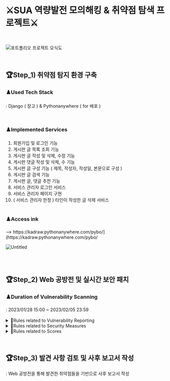 # ⚔️SUA 역량발전 모의해킹 & 취약점 탐색 프로젝트⚔️
<br>

![포트폴리오 프로젝트 모식도](https://github.com/alimhanhan/SUA_Simulation_Hacking_Competency_Development_Project/assets/102565567/b6e8c1db-9f1a-49be-a116-de35c5478db0)


<br><h2>🏆Step_1) 취약점 탐지 환경 구축</h2>
<h3>♟️Used Tech Stack</h3>
: Django ( 장고 ) & Pythonanywhere ( for 배포 )<br>

<br><h3>♟️Implemented Services</h3>
1. 회원가입 및 로그인 기능
2. 게시판 글 목록 조회 기능
3. 게시판 글 작성 및 삭제, 수정 기능
4. 게시판 댓글 작성 및 삭제, 수 기능
5. 게시판 글 구성 기능 ( 제목, 작성자, 작성일, 본문으로 구성 )
6. 게시판 글 검색 기능
7. 게시판 글, 댓글 추천 기능
8. 서비스 관리자 로그인 서비스
9. 서비스 관리자 페이지 구현
10. ( 서비스 관리자 한정 ) 타인이 작성한 글 삭제 서비스<br><br>

<h3>♟️Access ink</h3>
--> https://kadraw.pythonanywhere.com/pybo/](https://kadraw.pythonanywhere.com/pybo/

![Untitled](https://user-images.githubusercontent.com/102565567/232185322-5642635f-e0b4-4af1-aaaa-ef44f935012e.png)

<br><br><h2>🏆Step_2) Web 공방전 및 실시간 보안 패치</h2>
<h3>♟️Duration of Vulnerability Scanning</h3>
: 2023/01/28 15:00 ~ 2023/02/05 23:59<br><br>

<details>
<summary> 📢Rules related to Vulnerability Reporting</summary>
<div markdown="1">

<br>**🚨 취약점 발견 시**

- 단체 메신저에 아래의 양식을 통해 취약점 제보
- ✅ 표시 시, 취약점 접수 완료 (점수 반영)

```
🚨 취약점 제보

target : <http://124.60.4.10:6662/write_action.php>
payload : burp로 post parameter 변조, text=attack;!@
impact : 해커의 악의적인 포스팅 작성으로 인한 게시판 사용자에 대한 피싱 공격 가능
  
+공격 성공 스크린샷 첨부
```

※ impact는 파급력으로, 상세히 작성<br>
※ 공격자는 취약점 제보 시 조치 방안 관련 내용을 제외하여 제보<br>
※ 공방전에서 장애 유발 행위 일체 금지<br>

</div>
</details>
<details>
<summary>📢Rules related to Security Measures</summary>
<div markdown="1">

 <br> **🛡 보안 조치 완료 시**

- 단체 메신저에 아래의 양식을 통해 보안 조치 완료 보고
- ✅ 표시 시, 보안 조치 확인 완료(점수 반영)

```
🛡 보안 조치 완료

target : <http://124.60.4.10:6662/write_action.php>
payload : burp로 post parameter 변조, text=attack;!@
  
+취약점 제보자가 제공한 payload 공격을 그대로 재연하였을 때의 방어 성공 스크린샷 첨부
```

※ 보안 조치 중 장애 유발 행위에 유의
</div>
</details>
<details>
<summary>📢Rules related to Scores</summary>
<div markdown="1"><br>

**🚩 참고사항 🚩**

- 모의해킹 보고서 상 있던 취약점들도 조치가 안되었다면, 모두 제보 가능
- 첫번째 공격 제보자만 점수 부여
- 보안 조치에 보다 높은 점수 부여

</div>
</details>

<br><h2>🏆Step_3) 발견 사항 검토 및 사후 보고서 작성</h2>
: Web 공방전을 통해 발견한 취약점들을 기반으로 사후 보고서 작성
